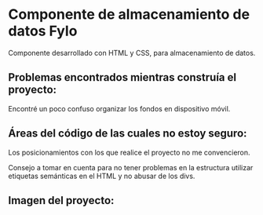 # Componente de almacenamiento de datos Fylo
Componente desarrollado con HTML y CSS, para almacenamiento de datos.

## Problemas encontrados mientras construía el proyecto:
Encontré un poco confuso organizar los fondos en dispositivo móvil.

## Áreas del código de las cuales no estoy seguro:
Los posicionamientos con los que realice el proyecto no me convencieron.

Consejo a tomar en cuenta para no tener problemas en la estructura
utilizar etiquetas semánticas en el HTML y no abusar de los divs.


## Imagen del proyecto:
